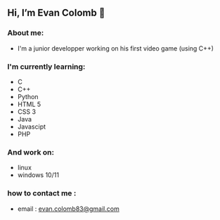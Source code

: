 <h2> Hi, I’m Evan Colomb 👋</h2>

<h3> About me: </h3>

- I'm a junior developper working on his first video game (using C++)

<h3> I'm currently learning:</h3>

- C
- C++
- Python
- HTML 5
- CSS 3
- Java
- Javascipt
- PHP

<h3> And work on:</h3>

- linux
- windows 10/11

<h3> how to contact me :</h3>

- email : evan.colomb83@gmail.com
